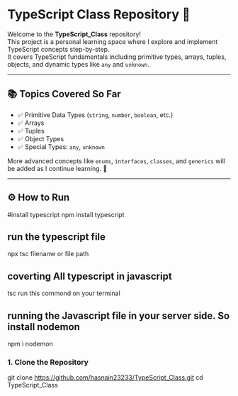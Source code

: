 # TypeScript Class Repository 🚀

Welcome to the **TypeScript_Class** repository!  
This project is a personal learning space where I explore and implement TypeScript concepts step-by-step.  
It covers TypeScript fundamentals including primitive types, arrays, tuples, objects, and dynamic types like `any` and `unknown`.

---

## 📚 Topics Covered So Far

- ✅ Primitive Data Types (`string`, `number`, `boolean`, etc.)
- ✅ Arrays
- ✅ Tuples
- ✅ Object Types
- ✅ Special Types: `any`, `unknown`

More advanced concepts like `enums`, `interfaces`, `classes`, and `generics` will be added as I continue learning. 🚀

---

## ⚙️ How to Run
#install typescript
npm install typescript
## run the typescript file
npx tsc filename or file path
## coverting All typescript in javascript
tsc run this commond on your terminal
## running the Javascript file in your server side. So install nodemon 
npm i nodemon
### 1. Clone the Repository
git clone https://github.com/hasnain23233/TypeScript_Class.git
cd TypeScript_Class
